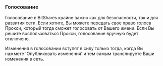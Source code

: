 ### Голосование

Голосование в BitShares крайне важно как для безопасности, так и для развития сети. Если хотите, Вы можете передать свое право голоса Прокси, который тогда сможет голосовать от Вашего имени. Если Вы решите воспользоваться Прокси, голосование вручную будет отключено.

Изменения в голосовании вступят в силу только тогда, когда Вы нажмете 'Опубликовать изменения' и тем самым транслируете Ваши изменения в сеть.
